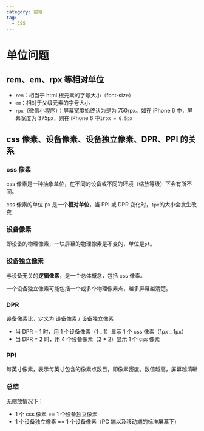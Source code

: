 ```yaml
---
category: 前端
tag:
  - CSS
---
```


# 单位问题

## rem、em、rpx 等相对单位

- `rem`：相当于 html 根元素的字号大小（font-size）
- `em`：相对于父级元素的字号大小
- `rpx`（微信小程序）：屏幕宽度始终认为是为 750rpx。如在 iPhone 6 中，屏幕宽度为 375px，则在 iPhone 6 中`1rpx = 0.5px`

## css 像素、设备像素、设备独立像素、DPR、PPI 的关系

### css 像素

css 像素是一种抽象单位，在不同的设备或不同的环境（缩放等级）下会有所不同。

css 像素的单位 px 是一个**相对单位**，当 PPI 或 DPR 变化时，`1px`的大小会发生改变

### 设备像素

即设备的物理像素，一块屏幕的物理像素是不变的，单位是`pt`。

### 设备独立像素

与设备无关的**逻辑像素**，是一个总体概念，包括 css 像素。

一个设备独立像素可能包括一个或多个物理像素点，越多屏幕越清楚。

### DPR

设备像素比，定义为 设备像素 / 设备独立像素

- 当 DPR = 1 时，用 1 个设备像素（1 _ 1）显示 1 个 css 像素（1px _ 1px）
- 当 DPR = 2 时，用 4 个设备像素（2 \* 2）显示 1 个 css 像素

### PPI

每英寸像素，表示每英寸包含的像素点数目，即像素密度。数值越高，屏幕越清晰

### 总结

无缩放情况下：

- 1 个 css 像素 == 1 个设备独立像素
- 1 个设备独立像素 == 1 个设备像素（PC 端以及移动端的标准屏幕下）
